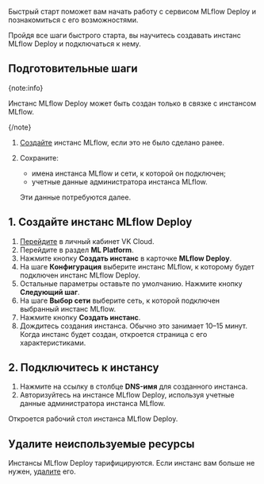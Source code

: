 Быстрый старт поможет вам начать работу с сервисом MLflow Deploy и познакомиться с его возможностями.

Пройдя все шаги быстрого старта, вы научитесь создавать инстанс MLflow Deploy и подключаться к нему.

## Подготовительные шаги

{note:info}

Инстанс MLflow Deploy может быть создан только в связке с инстансом MLflow.

{/note}

1. [Создайте](../../mlflow/quick-start#1_create_mlflow) инстанс MLflow, если это не было сделано ранее.
1. Сохраните:

    - имена инстанса MLflow и сети, к которой он подключен;
    - учетные данные администратора инстанса MLflow.

    Эти данные потребуются далее.

## 1. Создайте инстанс MLflow Deploy

1. [Перейдите](https://msk.cloud.vk.com/app/) в личный кабинет VK Cloud.
1. Перейдите в раздел **ML Platform**.
1. Нажмите кнопку **Создать инстанс** в карточке **MLflow Deploy**.
1. На шаге **Конфигурация** выберите инстанс MLflow, к которому будет подключен инстанс MLflow Deploy.
1. Остальные параметры оставьте по умолчанию. Нажмите кнопку **Следующий шаг**.
1. На шаге **Выбор сети** выберите сеть, к которой подключен выбранный инстанс MLflow.
1. Нажмите кнопку **Создать инстанс**.
1. Дождитесь создания инстанса. Обычно это занимает 10–15 минут. Когда инстанс будет создан, откроется страница с его характеристиками.

## 2. Подключитесь к инстансу

1. Нажмите на ссылку в столбце **DNS-имя** для созданного инстанса.
1. Авторизуйтесь на инстансе MLflow Deploy, используя учетные данные администратора инстанса MLflow.

Откроется рабочий стол инстанса MLflow Deploy.

## Удалите неиспользуемые ресурсы

Инстансы MLflow Deploy тарифицируются. Если инстанс вам больше не нужен, [удалите](../instructions/manage#delete) его.

